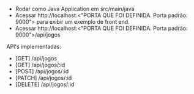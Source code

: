 * Rodar como Java Application em src/main/java
* Acessar http://localhost:<"PORTA QUE FOI DEFINIDA. Porta padrão: 9000"> para exibir um exemplo de front end.
* Acessar http://localhost:<"PORTA QUE FOI DEFINIDA. Porta padrão: 9000">/api/jogos

API's implementadas:
* [GET] /api/jogos
* [GET] /api/jogos/:id
* [POST] /api/jogos/:id
* [PATCH] /api/jogos/:id
* [DELETE] /api/jogos/:id
